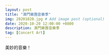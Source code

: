 ```yaml
---
layout: post
title: "澳門樂團音樂季"
img: 20201020.jpg # Add image post (optional)
date: 2020-10-20 12:00:00 +0800
description: 澳門樂團音樂季
tag: [Concert Art]
---
```

美妙的音樂！